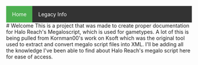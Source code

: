 <style type='text/css'>
ul {list-style-type: none;margin: 0;padding: 0;overflow: hidden;background-color: #333;}
li {  float: left;}
li a {display: block;color: white; text-align: center; padding: 14px 16px; text-decoration: none;}
li a:hover:not(.active) {background-color: #111;}
.active {background-color: #4CAF50;} </style>
<ul>
      <li><a class="active" href="https://palelebouf.github.io/OmahaScript/">Home</a></li>
      <li><a href="https://palelebouf.github.io/OmahaScript/legacyinfo/megaloqna">Legacy Info</a></li>
</ul>
# Welcome
This is a project that was made to create proper documentation for Halo Reach's Megaloscript, which is used for gametypes. A lot of this is being pulled from Kornman00's work on Ksoft which was the original tool used to extract and convert megalo script files into XML. I'll be adding all the knowledge I've been able to find about Halo Reach's megalo script here for ease of access.
